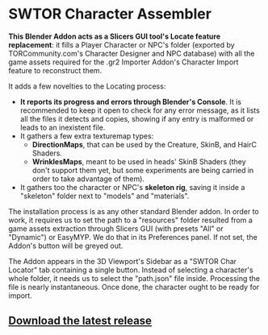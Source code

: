 # SWTOR Character Assembler

**This Blender Addon acts as a Slicers GUI tool's Locate feature replacement**: it fills a Player Character or NPC's folder (exported by TORCommunity.com's Character Designer and NPC database) with all the game assets required for the .gr2 Importer Addon's Character Import feature to reconstruct them.

It adds a few novelties to the Locating process:
* **It reports its progress and errors through Blender's Console**. It is recommended to keep it open to check for any error message, as it lists all the files it detects and copies, showing if any entry is malformed or leads to an inexistent file.
* It gathers a few extra texturemap types:
  * **DirectionMaps**, that can be used by the Creature, SkinB, and HairC Shaders.
  * **WrinklesMaps**, meant to be used in heads' SkinB Shaders (they don't support them yet, but some experiments are being carried in order to take advantage of them).
* It gathers too the character or NPC's **skeleton rig**, saving it inside a "skeleton" folder next to "models" and "materials".

The installation process is as any other standard Blender addon. In order to work, it requires us to set the path to a "resources" folder resulted from a game assets extraction through Slicers GUI (with presets "All" or "Dynamic") or EasyMYP. We do that in its Preferences panel. If not set, the Addon's button will be greyed out.

The Addon appears in the 3D Viewport's Sidebar as a "SWTOR Char Locator" tab containing a single button. Instead of selecting a character's whole folder, it needs us to select the "path.json" file inside. Processing the file is nearly instantaneous. Once done, the character ought to be ready for import.

## **[Download the latest release](https://github.com/SWTOR-Slicers/SWTOR-Character-Locator/releases/latest)**
